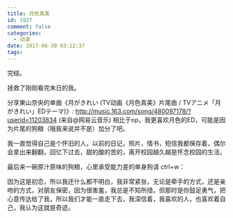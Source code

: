 ```yaml
---
title: 月色真美
id: 1927
comment: false
categories:
  - 动漫
date: 2017-06-30 03:22:37
tags:
---
```


完结。

拯救了刚刚看完末日的我。

分享東山奈央的单曲《月がきれい (TV动画《月色真美》片尾曲 / TVアニメ「月がきれい」EDテーマ)》: http://music.163.com/song/480097178/?userid=11203834 (来自@网易云音乐)
相比于op，我更喜欢月色的ED，可能是因为片尾的狗粮（哦我来说并不是）加分了吧。

我一直觉得自己是个怀旧的人，以前的日记，照片，情书，短信我都保存着，偶尔会拿出来翻翻，回忆下过去，甜的酸的苦的，离开校园越久越是怀念校园的生活。

最后来一碗原汁原味的狗粮，心里承受能力差的单身狗请 ctrl+w：

因为这是初恋，所以我还什么都不明白，我非常紧张，无论是牵手的方式，还是亲吻的方式，对朋友保密，因为很害羞，我总是不知所措，但那时是你鼓足勇气，把心意传达给了我，所以我们才能一直走下去，我深信着，我喜欢的人，也喜欢着自己，我认为这就是奇迹。